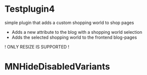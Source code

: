 # Testplugin4
simple plugin that adds a custom shopping world to shop pages

- Adds a new attribute to the blog with a shopping world selection
- Adds the selected shopping world to the frontend blog-pages

! ONLY RESIZE IS SUPPORTED !
# MNHideDisabledVariants
